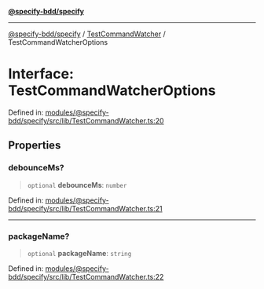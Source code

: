 [**@specify-bdd/specify**](../../README.md)

***

[@specify-bdd/specify](../../modules.md) / [TestCommandWatcher](../README.md) / TestCommandWatcherOptions

# Interface: TestCommandWatcherOptions

Defined in: [modules/@specify-bdd/specify/src/lib/TestCommandWatcher.ts:20](https://github.com/specify-bdd/specify-core/blob/b47338cce98c34b2e68fbf033eb22e90c70e41ea/modules/@specify-bdd/specify/src/lib/TestCommandWatcher.ts#L20)

## Properties

### debounceMs?

> `optional` **debounceMs**: `number`

Defined in: [modules/@specify-bdd/specify/src/lib/TestCommandWatcher.ts:21](https://github.com/specify-bdd/specify-core/blob/b47338cce98c34b2e68fbf033eb22e90c70e41ea/modules/@specify-bdd/specify/src/lib/TestCommandWatcher.ts#L21)

***

### packageName?

> `optional` **packageName**: `string`

Defined in: [modules/@specify-bdd/specify/src/lib/TestCommandWatcher.ts:22](https://github.com/specify-bdd/specify-core/blob/b47338cce98c34b2e68fbf033eb22e90c70e41ea/modules/@specify-bdd/specify/src/lib/TestCommandWatcher.ts#L22)
